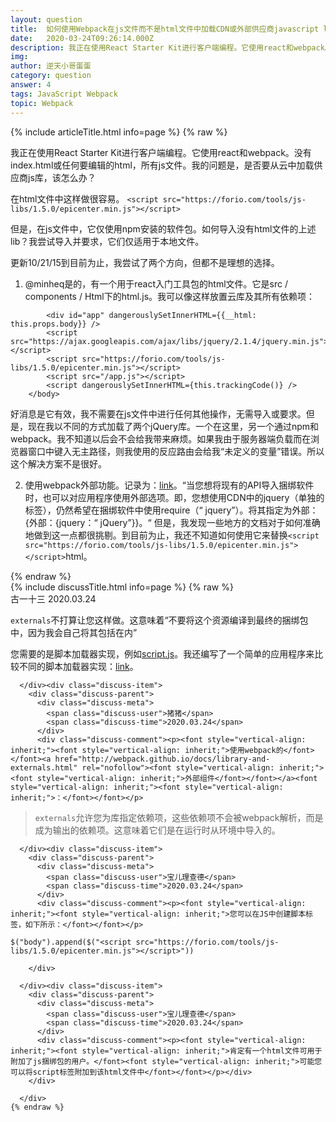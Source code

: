 ```yaml
---
layout: question
title:  如何使用Webpack在js文件而不是html文件中加载CDN或外部供应商javascript lib
date:   2020-03-24T09:26:14.000Z
description: 我正在使用React Starter Kit进行客户端编程。它使用react和webpack。没有index.html或任何要编辑的html，所有js文件...
img: 
author: 逆天小哥蛋蛋
category: question
answer: 4
tags: JavaScript Webpack
topic: Webpack
---
```

<div class="article-root">
  <div class="article">
    {% include articleTitle.html info=page %}
    {% raw %}
    <div class="article-content"><p><font style="vertical-align: inherit;"><font style="vertical-align: inherit;">我正在使用React Starter Kit进行客户端编程。</font><font style="vertical-align: inherit;">它使用react和webpack。</font><font style="vertical-align: inherit;">没有index.html或任何要编辑的html，所有js文件。</font><font style="vertical-align: inherit;">我的问题是，是否要从云中加载供应商js库，该怎么办？</font></font></p>

<p><font style="vertical-align: inherit;"><font style="vertical-align: inherit;">在html文件中这样做很容易。 </font></font><code>&lt;script src="https://forio.com/tools/js-libs/1.5.0/epicenter.min.js"&gt;&lt;/script&gt;</code></p>

<p><font style="vertical-align: inherit;"><font style="vertical-align: inherit;">但是，在js文件中，它仅使用npm安装的软件包。</font><font style="vertical-align: inherit;">如何导入没有html文件的上述lib？</font><font style="vertical-align: inherit;">我尝试导入并要求，它们仅适用于本地文件。</font></font></p>

<p><font style="vertical-align: inherit;"><font style="vertical-align: inherit;">更新10/21/15到目前为止，我尝试了两个方向，但都不是理想的选择。</font></font></p>

<ol>
<li><font style="vertical-align: inherit;"><font style="vertical-align: inherit;">@minheq是的，有一个用于react入门工具包的html文件。</font><font style="vertical-align: inherit;">它是src / components / Html下的html.js。</font><font style="vertical-align: inherit;">我可以像这样放置云库及其所有依赖项：</font></font></li>
</ol>

<pre class="lang-html prettyprint-override"><code>        &lt;div id="app" dangerouslySetInnerHTML={{__html: this.props.body}} /&gt;<font></font>
        &lt;script src="https://ajax.googleapis.com/ajax/libs/jquery/2.1.4/jquery.min.js"&gt;&lt;/script&gt;<font></font>
        &lt;script src="https://forio.com/tools/js-libs/1.5.0/epicenter.min.js"&gt;&lt;/script&gt;<font></font>
        &lt;script src="/app.js"&gt;&lt;/script&gt;<font></font>
        &lt;script dangerouslySetInnerHTML={this.trackingCode()} /&gt;<font></font>
    &lt;/body&gt;<font></font>
</code></pre>

<p><font style="vertical-align: inherit;"><font style="vertical-align: inherit;">好消息是它有效，我不需要在js文件中进行任何其他操作，无需导入或要求。</font><font style="vertical-align: inherit;">但是，现在我以不同的方式加载了两个jQuery库。</font><font style="vertical-align: inherit;">一个在这里，另一个通过npm和webpack。</font><font style="vertical-align: inherit;">我不知道以后会不会给我带来麻烦。</font><font style="vertical-align: inherit;">如果我由于服务器端负载而在浏览器窗口中键入无主路径，则我使用的反应路由会给我“未定义的变量”错误。</font><font style="vertical-align: inherit;">所以这个解决方案不是很好。</font></font></p>

<ol start="2">
<li><font style="vertical-align: inherit;"><font style="vertical-align: inherit;">使用webpack外部功能。</font><font style="vertical-align: inherit;">记录为：</font></font><a href="https://webpack.github.io/docs/library-and-externals.html"><font style="vertical-align: inherit;"><font style="vertical-align: inherit;">link</font></font></a><font style="vertical-align: inherit;"><font style="vertical-align: inherit;">。</font><font style="vertical-align: inherit;">“当您想将现有的API导入捆绑软件时，也可以对应用程序使用外部选项。即，您想使用CDN中的jquery（单独的标签），仍然希望在捆绑软件中使用require（“ jquery”）。将其指定为外部：{外部：{jquery：“ jQuery”}}。“ </font><font style="vertical-align: inherit;">但是，我发现一些地方的文档对于如何准确地做到这一点都很挑剔。</font><font style="vertical-align: inherit;">到目前为止，我还不知道如何使用它来替换</font></font><code>&lt;script src="https://forio.com/tools/js-libs/1.5.0/epicenter.min.js"&gt;&lt;/script&gt;</code><font style="vertical-align: inherit;"><font style="vertical-align: inherit;">html。</font></font></li>
</ol></div>
    {% endraw %}
  </div>

  <div class="discuss-wrapper">
    {% include discussTitle.html info=page %}
    {% raw %}
    <div class="discuss-item">
        <div class="discuss-parent">
          <div class="discuss-meta">
            <span class="discuss-user">古一十三</span>
            <span class="discuss-time">2020.03.24</span>
          </div>
          <div class="discuss-comment"><p><code>externals</code><font style="vertical-align: inherit;"><font style="vertical-align: inherit;">不打算让您这样做。</font><font style="vertical-align: inherit;">这意味着“不要将这个资源编译到最终的捆绑包中，因为我会自己将其包括在内”</font></font></p>

<p><font style="vertical-align: inherit;"><font style="vertical-align: inherit;">您需要的是脚本加载器实现，例如</font></font><a href="https://github.com/ded/script.js/"><font style="vertical-align: inherit;"><font style="vertical-align: inherit;">script.js</font></font></a><font style="vertical-align: inherit;"><font style="vertical-align: inherit;">。</font><font style="vertical-align: inherit;">我还编写了一个简单的应用程序来比较不同的脚本加载器实现：</font></font><a href="https://tomchentw.github.io/xrossref/#ZGVkL3NjcmlwdC5qcywgc3lzdGVtanMvc3lzdGVtanMsIFNsZXhBeHRvbi95ZXBub3BlLmpzLCBnZXRpZnkvTEFCanMsIHdlc3NtYW4vZGVmZXIuanM="><font style="vertical-align: inherit;"><font style="vertical-align: inherit;">link</font></font></a><font style="vertical-align: inherit;"><font style="vertical-align: inherit;">。</font></font></p></div>
        </div>
        
      </div><div class="discuss-item">
        <div class="discuss-parent">
          <div class="discuss-meta">
            <span class="discuss-user">猪猪</span>
            <span class="discuss-time">2020.03.24</span>
          </div>
          <div class="discuss-comment"><p><font style="vertical-align: inherit;"><font style="vertical-align: inherit;">使用webpack的</font></font><a href="http://webpack.github.io/docs/library-and-externals.html" rel="nofollow"><font style="vertical-align: inherit;"><font style="vertical-align: inherit;">外部组件</font></font></a><font style="vertical-align: inherit;"><font style="vertical-align: inherit;">：</font></font></p>

<blockquote>
  <p><code>externals</code><font style="vertical-align: inherit;"><font style="vertical-align: inherit;">允许您为库指定依赖项，这些依赖项不会被webpack解析，而是成为输出的依赖项。</font><font style="vertical-align: inherit;">这意味着它们是在运行时从环境中导入的。</font></font></p>
</blockquote></div>
        </div>
        
      </div><div class="discuss-item">
        <div class="discuss-parent">
          <div class="discuss-meta">
            <span class="discuss-user">宝儿理查德</span>
            <span class="discuss-time">2020.03.24</span>
          </div>
          <div class="discuss-comment"><p><font style="vertical-align: inherit;"><font style="vertical-align: inherit;">您可以在JS中创建脚本标签，如下所示：</font></font></p>

<pre><code>$("body").append($("&lt;script src="https://forio.com/tools/js-libs/1.5.0/epicenter.min.js"&gt;&lt;/script&gt;"))
</code></pre></div>
        </div>
        
      </div><div class="discuss-item">
        <div class="discuss-parent">
          <div class="discuss-meta">
            <span class="discuss-user">宝儿理查德</span>
            <span class="discuss-time">2020.03.24</span>
          </div>
          <div class="discuss-comment"><p><font style="vertical-align: inherit;"><font style="vertical-align: inherit;">肯定有一个html文件可用于附加了js捆绑包的用户。</font><font style="vertical-align: inherit;">可能您可以将script标签附加到该html文件中</font></font></p></div>
        </div>
        
      </div>
    {% endraw %}
  </div>
<div>
